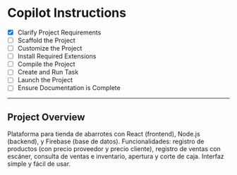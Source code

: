 # Copilot Instructions

- [x] Clarify Project Requirements
- [ ] Scaffold the Project
- [ ] Customize the Project
- [ ] Install Required Extensions
- [ ] Compile the Project
- [ ] Create and Run Task
- [ ] Launch the Project
- [ ] Ensure Documentation is Complete

---

## Project Overview
Plataforma para tienda de abarrotes con React (frontend), Node.js (backend), y Firebase (base de datos). Funcionalidades: registro de productos (con precio proveedor y precio cliente), registro de ventas con escáner, consulta de ventas e inventario, apertura y corte de caja. Interfaz simple y fácil de usar.
